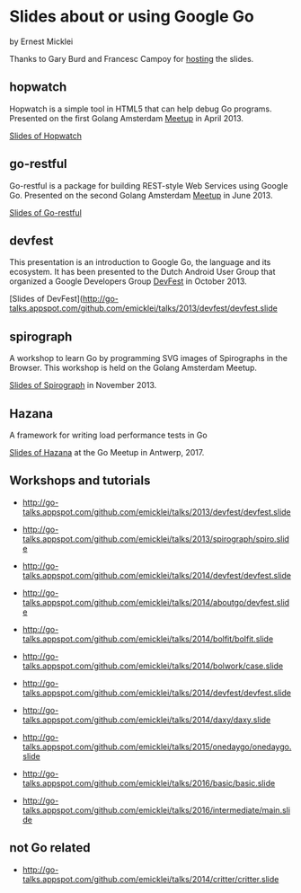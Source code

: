 Slides about or using Google Go
======================
by Ernest Micklei

Thanks to Gary Burd and Francesc Campoy for [hosting](http://go-talks.appspot.com/) the slides.


## hopwatch
Hopwatch is a simple tool in HTML5 that can help debug Go programs. 
Presented on the first Golang Amsterdam [Meetup](http://www.meetup.com/golang-amsterdam/events/109112552/) in April 2013.

[Slides of Hopwatch](http://go-talks.appspot.com/github.com/emicklei/talks/2013/hopwatch/hopwatch.slide)

## go-restful
Go-restful is a package for building REST-style Web Services using Google Go.
Presented on the second Golang Amsterdam [Meetup](http://www.meetup.com/golang-amsterdam/events/109434672/) in June 2013.
 
[Slides of Go-restful](http://go-talks.appspot.com/github.com/emicklei/talks/2013/go-restful/june2013.slide)

## devfest
This presentation is an introduction to Google Go, the language and its ecosystem. It has been presented to the Dutch Android User Group that organized a Google Developers Group [DevFest](http://www.eventbrite.com/e/gdg-devfest-netherlands-tickets-8084351513?aff=eorg) in October 2013.

[Slides of DevFest](http://go-talks.appspot.com/github.com/emicklei/talks/2013/devfest/devfest.slide

## spirograph
A workshop to learn Go by programming SVG images of Spirographs in the Browser. This workshop is held on the Golang Amsterdam Meetup.

[Slides of Spirograph](http://www.meetup.com/golang-amsterdam/events/147302682/) in November 2013.

## Hazana
A framework for writing load performance tests in Go

[Slides of Hazana](http://go-talks.appspot.com/github.com/emicklei/talks/2017/hazana/basic.slide) at the Go Meetup in Antwerp, 2017.

## Workshops and tutorials

- http://go-talks.appspot.com/github.com/emicklei/talks/2013/devfest/devfest.slide
- http://go-talks.appspot.com/github.com/emicklei/talks/2013/spirograph/spiro.slide

- http://go-talks.appspot.com/github.com/emicklei/talks/2014/devfest/devfest.slide
- http://go-talks.appspot.com/github.com/emicklei/talks/2014/aboutgo/devfest.slide
- http://go-talks.appspot.com/github.com/emicklei/talks/2014/bolfit/bolfit.slide
- http://go-talks.appspot.com/github.com/emicklei/talks/2014/bolwork/case.slide
- http://go-talks.appspot.com/github.com/emicklei/talks/2014/devfest/devfest.slide
- http://go-talks.appspot.com/github.com/emicklei/talks/2014/daxy/daxy.slide
- http://go-talks.appspot.com/github.com/emicklei/talks/2015/onedaygo/onedaygo.slide
- http://go-talks.appspot.com/github.com/emicklei/talks/2016/basic/basic.slide
- http://go-talks.appspot.com/github.com/emicklei/talks/2016/intermediate/main.slide

## not Go related

- http://go-talks.appspot.com/github.com/emicklei/talks/2014/critter/critter.slide